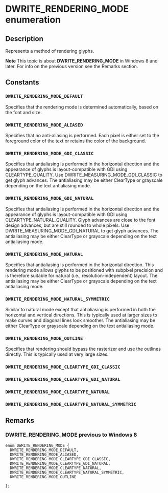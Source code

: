 # DWRITE_RENDERING_MODE enumeration

## Description

Represents a method of rendering glyphs.

**Note** This topic is about **DWRITE_RENDERING_MODE** in Windows 8 and later. For info on the previous version see the Remarks section.

## Constants

### `DWRITE_RENDERING_MODE_DEFAULT`

Specifies that the rendering mode is determined automatically, based on the font and size.

### `DWRITE_RENDERING_MODE_ALIASED`

Specifies that no anti-aliasing is performed. Each pixel is either set to the foreground color of the text or retains the color of the background.

### `DWRITE_RENDERING_MODE_GDI_CLASSIC`

Specifies that antialiasing is performed in the horizontal direction and the appearance of glyphs is layout-compatible with GDI using CLEARTYPE_QUALITY.
Use DWRITE_MEASURING_MODE_GDI_CLASSIC to get glyph advances. The antialiasing may be either ClearType or grayscale depending on the text antialiasing mode.

### `DWRITE_RENDERING_MODE_GDI_NATURAL`

Specifies that antialiasing is performed in the horizontal direction and the appearance of glyphs is layout-compatible with GDI using CLEARTYPE_NATURAL_QUALITY.
Glyph advances are close to the font design advances, but are still rounded to whole pixels. Use DWRITE_MEASURING_MODE_GDI_NATURAL to get glyph advances.
The antialiasing may be either ClearType or grayscale depending on the text antialiasing mode.

### `DWRITE_RENDERING_MODE_NATURAL`

Specifies that antialiasing is performed in the horizontal direction. This rendering mode allows glyphs to be positioned with subpixel precision and
is therefore suitable
for natural (i.e., resolution-independent) layout. The antialiasing may be either ClearType or grayscale depending on the text antialiasing mode.

### `DWRITE_RENDERING_MODE_NATURAL_SYMMETRIC`

Similar to natural mode except that antialiasing is performed in both the horizontal and vertical directions.
This is typically used at larger sizes to make curves and diagonal lines look smoother. The antialiasing may be either ClearType or grayscale depending
on the text antialiasing mode.

### `DWRITE_RENDERING_MODE_OUTLINE`

Specifies that rendering should bypass the rasterizer and use the outlines directly. This is typically used at very large sizes.

### `DWRITE_RENDERING_MODE_CLEARTYPE_GDI_CLASSIC`

### `DWRITE_RENDERING_MODE_CLEARTYPE_GDI_NATURAL`

### `DWRITE_RENDERING_MODE_CLEARTYPE_NATURAL`

### `DWRITE_RENDERING_MODE_CLEARTYPE_NATURAL_SYMMETRIC`

## Remarks

### DWRITE_RENDERING_MODE previous to Windows 8

```
enum DWRITE_RENDERING_MODE {
  DWRITE_RENDERING_MODE_DEFAULT,
  DWRITE_RENDERING_MODE_ALIASED,
  DWRITE_RENDERING_MODE_CLEARTYPE_GDI_CLASSIC,
  DWRITE_RENDERING_MODE_CLEARTYPE_GDI_NATURAL,
  DWRITE_RENDERING_MODE_CLEARTYPE_NATURAL,
  DWRITE_RENDERING_MODE_CLEARTYPE_NATURAL_SYMMETRIC,
  DWRITE_RENDERING_MODE_OUTLINE

};
```